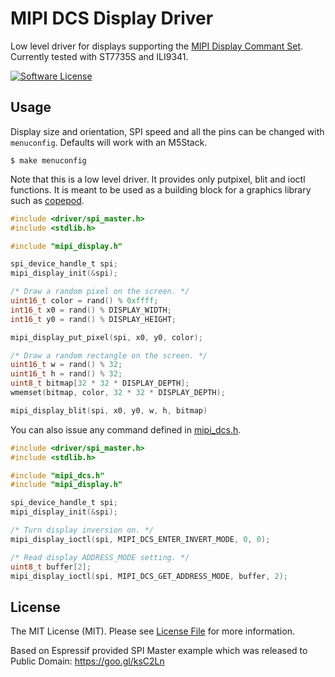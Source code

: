 # MIPI DCS Display Driver

Low level driver for displays supporting the [MIPI Display Commant Set](https://www.mipi.org/specifications/display-command-set). Currently tested with ST7735S and ILI9341.

[![Software License](https://img.shields.io/badge/license-MIT-brightgreen.svg?style=flat-square)](LICENSE.md)

## Usage

Display size and orientation, SPI speed and all the pins can be changed with `menuconfig`. Defaults will work with an M5Stack.

```
$ make menuconfig
```

Note that this is a low level driver. It provides only putpixel, blit and ioctl functions. It is meant to be used as a building block for a graphics library such as [copepod](https://github.com/tuupola/copepod).

```c
#include <driver/spi_master.h>
#include <stdlib.h>

#include "mipi_display.h"

spi_device_handle_t spi;
mipi_display_init(&spi);

/* Draw a random pixel on the screen. */
uint16_t color = rand() % 0xffff;
int16_t x0 = rand() % DISPLAY_WIDTH;
int16_t y0 = rand() % DISPLAY_HEIGHT;

mipi_display_put_pixel(spi, x0, y0, color);

/* Draw a random rectangle on the screen. */
uint16_t w = rand() % 32;
uint16_t h = rand() % 32;
uint8_t bitmap[32 * 32 * DISPLAY_DEPTH];
wmemset(bitmap, color, 32 * 32 * DISPLAY_DEPTH);

mipi_display_blit(spi, x0, y0, w, h, bitmap)
```

You can also issue any command defined in [mipi_dcs.h](mipi_dcs.h).

```c
#include <driver/spi_master.h>
#include <stdlib.h>

#include "mipi_dcs.h"
#include "mipi_display.h"

spi_device_handle_t spi;
mipi_display_init(&spi);

/* Turn display inversion on. */
mipi_display_ioctl(spi, MIPI_DCS_ENTER_INVERT_MODE, 0, 0);

/* Read display ADDRESS_MODE setting. */
uint8_t buffer[2];
mipi_display_ioctl(spi, MIPI_DCS_GET_ADDRESS_MODE, buffer, 2);
```

## License

The MIT License (MIT). Please see [License File](LICENSE.md) for more information.

Based on Espressif provided SPI Master example which was released to Public Domain: https://goo.gl/ksC2Ln
